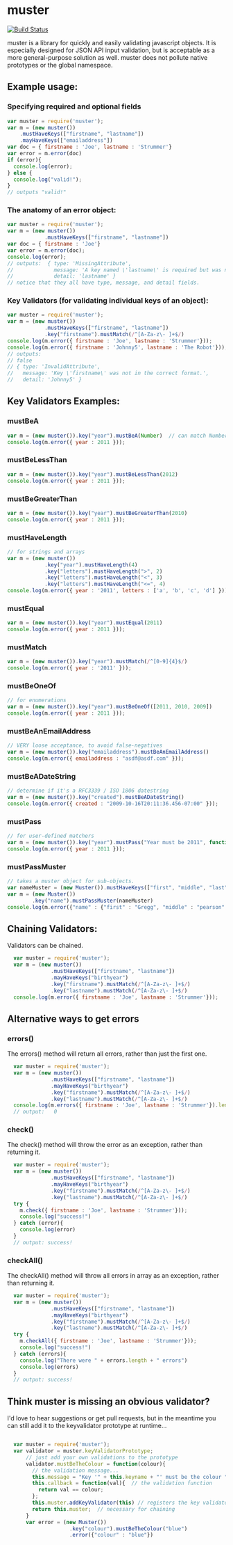 # muster
[![Build
Status](https://secure.travis-ci.org/cainus/muster.png?branch=master)](http://travis-ci.org/cainus/muster)

muster is a library for quickly and easily validating javascript objects.  It is especially designed for JSON API input validation, but is acceptable as a more general-purpose solution as well.
muster does not pollute native prototypes or the global namespace.

## Example usage:

### Specifying required and optional fields
```javascript
var muster = require('muster');
var m = (new muster())
    .mustHaveKeys(["firstname", "lastname"])
    .mayHaveKeys(["emailaddress"])
var doc = { firstname : 'Joe', lastname : 'Strummer'}
var error = m.error(doc)
if (error){
  console.log(error);
} else {
  console.log("valid!");
}
// outputs "valid!"
```

### The anatomy of an error object:
```javascript
var muster = require('muster');
var m = (new muster())
            .mustHaveKeys(["firstname", "lastname"])
var doc = { firstname : 'Joe'}
var error = m.error(doc);
console.log(error);
// outputs:  { type: 'MissingAttribute',
//             message: 'A key named \'lastname\' is required but was not found.',
//             detail: 'lastname' }
// notice that they all have type, message, and detail fields.
```

### Key Validators (for validating individual keys of an object):
```javascript
var muster = require('muster');
var m = (new muster())
            .mustHaveKeys(["firstname", "lastname"])
            .key("firstname").mustMatch(/^[A-Za-z\- ]+$/)
console.log(m.error({ firstname : 'Joe', lastname : 'Strummer'}));
console.log(m.error({ firstname : 'Johnny5', lastname : 'The Robot'}));
// outputs:
// false
// { type: 'InvalidAttribute',
//   message: 'Key \'firstname\' was not in the correct format.',
//   detail: 'Johnny5' }
```

## Key Validators Examples:
### mustBeA
```javascript
var m = (new muster()).key("year").mustBeA(Number)  // can match Number, String, Boolean, or Array
console.log(m.error({ year : 2011 }));
```
### mustBeLessThan
```javascript
var m = (new muster()).key("year").mustBeLessThan(2012)
console.log(m.error({ year : 2011 }));
```
### mustBeGreaterThan
```javascript
var m = (new muster()).key("year").mustBeGreaterThan(2010)
console.log(m.error({ year : 2011 }));
```
### mustHaveLength
```javascript
// for strings and arrays
var m = (new muster())
            .key("year").mustHaveLength(4)
            .key("letters").mustHaveLength(">", 2)
            .key("letters").mustHaveLength("<", 3)
            .key("letters").mustHaveLength("<=", 4)
console.log(m.error({ year : '2011', letters : ['a', 'b', 'c', 'd'] }));

```
### mustEqual
```javascript
var m = (new muster()).key("year").mustEqual(2011)
console.log(m.error({ year : 2011 }));
```
### mustMatch
```javascript
var m = (new muster()).key("year").mustMatch(/^[0-9]{4}$/)
console.log(m.error({ year : '2011' }));
```
### mustBeOneOf  
```javascript
// for enumerations
var m = (new muster()).key("year").mustBeOneOf([2011, 2010, 2009])
console.log(m.error({ year : 2011 }));
```
### mustBeAnEmailAddress  
```javascript
// VERY loose acceptance, to avoid false-negatives
var m = (new muster()).key("emailaddress").mustBeAnEmailAddress()
console.log(m.error({ emailaddress : "asdf@asdf.com" }));
```
### mustBeADateString  
```javascript
// determine if it's a RFC3339 / ISO 1806 datestring 
var m = (new muster()).key("created").mustBeADateString()
console.log(m.error({ created : "2009-10-16T20:11:36.456-07:00" }));
```
### mustPass  
```javascript
// for user-defined matchers
var m = (new muster()).key("year").mustPass("Year must be 2011", function(value){return value == 2011})
console.log(m.error({ year : 2011 }));
```
### mustPassMuster  
```javascript
// takes a muster object for sub-objects.
var nameMuster = (new Muster()).mustHaveKeys(["first", "middle", "last"])
var m = (new Muster())
        .key("name").mustPassMuster(nameMuster)
console.log(m.error({"name" : {"first" : "Gregg", "middle" : "pearson", "last" : "Caines"}}));
```

## Chaining Validators:
Validators can be chained.

```javascript
  var muster = require('muster');
  var m = (new muster())
              .mustHaveKeys(["firstname", "lastname"])
              .mayHaveKeys("birthyear")
              .key("firstname").mustMatch(/^[A-Za-z\- ]+$/)
              .key("lastname").mustMatch(/^[A-Za-z\- ]+$/)
  console.log(m.error({ firstname : 'Joe', lastname : 'Strummer'}));

```

## Alternative ways to get errors
### errors()
The errors() method will return all errors, rather than just the first one.

```javascript
  var muster = require('muster');
  var m = (new muster())
              .mustHaveKeys(["firstname", "lastname"])
              .mayHaveKeys("birthyear")
              .key("firstname").mustMatch(/^[A-Za-z\- ]+$/)
              .key("lastname").mustMatch(/^[A-Za-z\- ]+$/)
  console.log(m.errors({ firstname : 'Joe', lastname : 'Strummer'}).length);
  // output:   0

```


### check()
The check() method will throw the error as an exception, rather than returning it.

```javascript
  var muster = require('muster');
  var m = (new muster())
              .mustHaveKeys(["firstname", "lastname"])
              .mayHaveKeys("birthyear")
              .key("firstname").mustMatch(/^[A-Za-z\- ]+$/)
              .key("lastname").mustMatch(/^[A-Za-z\- ]+$/)
  try {
    m.check({ firstname : 'Joe', lastname : 'Strummer'}));
    console.log("success!")
  } catch (error){
    console.log(error)  
  }
  // output: success!
```


### checkAll()
The checkAll() method will throw all errors in array as an exception, rather than returning it.

```javascript
  var muster = require('muster');
  var m = (new muster())
              .mustHaveKeys(["firstname", "lastname"])
              .mayHaveKeys("birthyear")
              .key("firstname").mustMatch(/^[A-Za-z\- ]+$/)
              .key("lastname").mustMatch(/^[A-Za-z\- ]+$/)
  try {
    m.checkAll({ firstname : 'Joe', lastname : 'Strummer'}));
    console.log("success!")
  } catch (errors){
    console.log("There were " + errors.length + " errors")
    console.log(errors)  
  }
  // output: success!
```
## Think muster is missing an obvious validator?  
I'd love to hear suggestions or get pull requests, but in the meantime you can still add it to the keyvalidator prototype at runtime...

```javascript

  var muster = require('muster');
  var validator = muster.keyValidatorPrototype;
      // just add your own validations to the prototype
      validator.mustBeTheColour = function(colour){
        // the validation message...
        this.message = "Key '" + this.keyname + "' must be the colour " + colour + ".";
        this.callback = function(val){  // the validation function
          return val == colour; 
        };
        this.muster.addKeyValidator(this) // registers the key validator
        return this.muster;  // necessary for chaining
      }
      var error = (new Muster())
                    .key("colour").mustBeTheColour("blue")
                    .error({"colour" : "blue"})  

```


